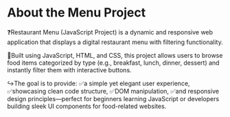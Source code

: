 # About the Menu Project

❓Restaurant Menu (JavaScript Project) is a dynamic and responsive web application that displays a digital restaurant menu with filtering functionality. 

🔆Built using JavaScript, HTML, and CSS, this project allows users to browse food items categorized by type (e.g., breakfast, lunch, dinner, dessert) and instantly filter them with interactive buttons. 

↪️The goal is to provide:
✅a simple yet elegant user experience, ✅showcasing clean code structure, ✅DOM manipulation, ✅and responsive design principles—perfect for beginners learning JavaScript or developers building sleek UI components for food-related websites.
